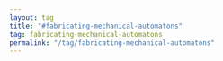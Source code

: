 ```yaml
---
layout: tag
title: "#fabricating-mechanical-automatons"
tag: fabricating-mechanical-automatons
permalink: "/tag/fabricating-mechanical-automatons"
---
```

